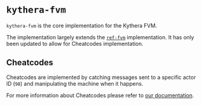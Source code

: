 # `kythera-fvm`

`kythera-fvm` is the core implementation for the Kythera FVM.

The implementation largely extends the [`ref-fvm`](https://github.com/filecoin-project/ref-fvm) implementation. It
has only been updated to allow for Cheatcodes implementation.

## Cheatcodes

Cheatcodes are implemented by catching messages sent to a specific actor ID (`98`) and manipulating the machine when it happens.

For more information about Cheatcodes please refer to [our documentation](https://polyphene.github.io/kythera/docs/overview/tests/cheatcodes/). 